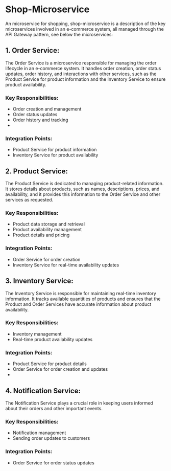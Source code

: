 # Shop-Microservice

 An microservice for shopping, shop-microservice is a description of the key microservices involved in an e-commerce system, all managed through the API Gateway pattern, see below the microservices:

## 1. Order Service:

The Order Service is a microservice responsible for managing the order lifecycle in an e-commerce system. It handles order creation, order status updates, order history, and interactions with other services, such as the Product Service for product information and the Inventory Service to ensure product availability.

### Key Responsibilities:
 - Order creation and management
 - Order status updates
 - Order history and tracking
 - 
### Integration Points:
 - Product Service for product information
 - Inventory Service for product availability
   
## 2. Product Service:

The Product Service is dedicated to managing product-related information. It stores details about products, such as names, descriptions, prices, and availability, and it provides this information to the Order Service and other services as requested.

### Key Responsibilities:
 - Product data storage and retrieval
 - Product availability management
 - Product details and pricing
   
### Integration Points:
 - Order Service for order creation
 - Inventory Service for real-time availability updates
   
## 3. Inventory Service:

The Inventory Service is responsible for maintaining real-time inventory information. It tracks available quantities of products and ensures that the Product and Order Services have accurate information about product availability.

### Key Responsibilities:
 - Inventory management
 - Real-time product availability updates

### Integration Points:
 - Product Service for product details
 - Order Service for order creation and updates
 - 
## 4. Notification Service:

The Notification Service plays a crucial role in keeping users informed about their orders and other important events.

### Key Responsibilities:
 - Notification management
 - Sending order updates to customers

### Integration Points:
 - Order Service for order status updates
